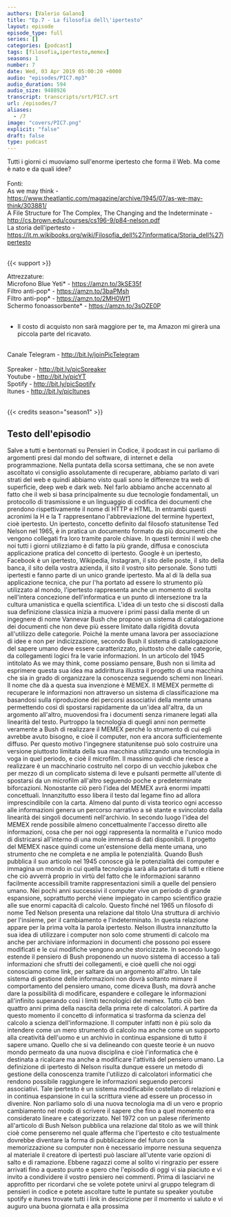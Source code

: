 ```yaml
---
authors: [Valerio Galano]
title: "Ep.7 - La filosofia dell\'ipertesto"
layout: episode
episode_type: full
series: []
categories: [podcast]
tags: [filosofia,ipertesto,memex]
seasons: 1
number: 7
date: Wed, 03 Apr 2019 05:00:20 +0000
audio: "episodes/PIC7.mp3"
audio_duration: 594
audio_size: 9488926
transcript: transcripts/srt/PIC7.srt
url: /episodes/7
aliases: 
  - /7
image: "covers/PIC7.png"
explicit: "false"
draft: false
type: podcast
---
```

Tutti i giorni ci muoviamo sull'enorme ipertesto che forma il Web. Ma come è nato e da quali idee?<br />
<br />
Fonti:<br />
As we may think - <a href="https://www.theatlantic.com/magazine/archive/1945/07/as-we-may-think/303881/" rel="noopener">https://www.theatlantic.com/magazine/archive/1945/07/as-we-may-think/303881/</a> <br />
A File Structure for The Complex, The Changing and the Indeterminate - <a href="http://cs.brown.edu/courses/cs196-9/p84-nelson.pdf" rel="noopener">http://cs.brown.edu/courses/cs196-9/p84-nelson.pdf</a> <br />
La storia dell'ipertesto - <a href="https://it.m.wikibooks.org/wiki/Filosofia_dell%27informatica/Storia_dell%27ipertesto" rel="noopener">https://it.m.wikibooks.org/wiki/Filosofia_dell%27informatica/Storia_dell%27ipertesto</a> <br />
<br />


{{< support >}}

Attrezzature:<br />
Microfono Blue Yeti* - <a href="https://amzn.to/3kSE35f" rel="noopener">https://amzn.to/3kSE35f</a>  <br />
Filtro anti-pop* - <a href="https://amzn.to/3baPMsh" rel="noopener">https://amzn.to/3baPMsh</a>  <br />
Filtro anti-pop* - <a href="https://amzn.to/2MH0Wf1" rel="noopener">https://amzn.to/2MH0Wf1</a>  <br />
Schermo fonoassorbente* - <a href="https://amzn.to/3sOZE0P" rel="noopener">https://amzn.to/3sOZE0P</a>  <br />
<br />
* Il costo di acquisto non sarà maggiore per te, ma Amazon mi girerà una piccola parte del ricavato. <br />
<br />
Canale Telegram - <a href="http://bit.ly/joinPicTelegram" rel="noopener">http://bit.ly/joinPicTelegram</a> <br />
<br />
Spreaker - <a href="http://bit.ly/picSpreaker" rel="noopener">http://bit.ly/picSpreaker</a> <br />
Youtube - <a href="http://bit.ly/picYT" rel="noopener">http://bit.ly/picYT</a> <br />
Spotify - <a href="http://bit.ly/picSpotify" rel="noopener">http://bit.ly/picSpotify</a> <br />
Itunes - <a href="http://bit.ly/picItunes" rel="noopener">http://bit.ly/picItunes</a> <br />
<br />


{{< credits season="season1" >}}

<!-- more -->

## Testo dell'episodio

Salve a tutti e bentornati su Pensieri in Codice, il podcast in cui parliamo di argomenti
presi dal mondo del software, di internet e della programmazione. Nella puntata della scorsa
settimana, che se non avete ascoltato vi consiglio assolutamente di recuperare, abbiamo parlato di
vari strati del web e quindi abbiamo visto quali sono le differenze tra web di superficie, deep web
e dark web. Nel farlo abbiamo anche accennato al fatto che il web si basa principalmente su due
tecnologie fondamentali, un protocollo di trasmissione e un linguaggio di codifica dei
documenti che prendono rispettivamente il nome di HTTP e HTML. In entrambi questi acronimi la H e
la T rappresentano l'abbreviazione del termine hypertext, cioè ipertesto. Un ipertesto, concetto
definito dal filosofo statunitense Ted Nelson nel 1965, è in pratica un documento formato da più
documenti che vengono collegati fra loro tramite parole chiave. In questi termini il web che noi
tutti i giorni utilizziamo è di fatto la più grande, diffusa e conosciuta applicazione pratica
del concetto di ipertesto. Google è un ipertesto, Facebook è un ipertesto, Wikipedia, Instagram, il
sito delle poste, il sito della banca, il sito della vostra azienda, il sito il vostro sito
personale. Sono tutti ipertesti e fanno parte di un unico grande ipertesto. Ma al di là della sua
applicazione tecnica, che pur l'ha portato ad essere lo strumento più utilizzato al mondo,
l'ipertesto rappresenta anche un momento di svolta nell'intera concezione dell'informatica
e un punto di intersezione tra la cultura umanistica e quella scientifica.
L'idea di un testo che si discosti dalla sua definizione classica inizia a muovere i primi
passi dalla mente di un ingegnere di nome Vannevar Bush che propone un sistema di catalogazione
dei documenti che non deve più essere limitato dalla rigidità dovuta all'utilizzo delle categorie.
Poiché la mente umana lavora per associazione di idee e non per indicizzazione, secondo Bush il
sistema di catalogazione del sapere umano deve essere caratterizzato, piuttosto che dalle categorie,
da collegamenti logici fra le varie informazioni. In un articolo del 1945 intitolato As we may
think, come possiamo pensare, Bush non si limita ad esprimere questa sua idea ma addirittura
illustra il progetto di una macchina che sia in grado di organizzare la conoscenza seguendo
schemi non lineari. Il nome che dà a questa sua invenzione è MEMEX. Il MEMEX permette di
recuperare le informazioni non attraverso un sistema di classificazione ma basandosi sulla
riproduzione dei percorsi associativi della mente umana permettendo così di spostarsi rapidamente da
un'idea all'altra, da un argomento all'altro, muovendosi fra i documenti senza rimanere
legati alla linearità del testo. Purtroppo la tecnologia di quegli anni non permette veramente
a Bush di realizzare il MEMEX perché lo strumento di cui egli avrebbe avuto bisogno, e cioè il
computer, non era ancora sufficientemente diffuso. Per questo motivo l'ingegnere statunitense può
solo costruire una versione piuttosto limitata della sua macchina utilizzando una tecnologia in
voga in quel periodo, e cioè il microfilm. Il massimo quindi che riesce a realizzare è un
macchinario costruito nel corpo di un vecchio jukebox che per mezzo di un complicato sistema
di leve e pulsanti permette all'utente di spostarsi da un microfilm all'altro seguendo
poche e predeterminate biforcazioni. Nonostante ciò però l'idea del MEMEX avrà enormi impatti
concettuali. Innanzitutto esso libera il testo dal legame fino ad allora imprescindibile con
la carta. Almeno dal punto di vista teorico ogni accesso alle informazioni genera un percorso
narrativo a sé stante e svincolato dalla linearità dei singoli documenti nell'archivio. In secondo
luogo l'idea del MEMEX rende possibile almeno concettualmente l'accesso diretto alle informazioni,
cosa che per noi oggi rappresenta la normalità e l'unico modo di districarsi all'interno di una
mole immensa di dati disponibili. Il progetto del MEMEX nasce quindi come un'estensione della
mente umana, uno strumento che ne completa e ne amplia le potenzialità. Quando Bush pubblica il
suo articolo nel 1945 conosce già le potenzialità dei computer e immagina un mondo in cui quella
tecnologia sarà alla portata di tutti e ritiene che ciò avverrà proprio in virtù del fatto che
le informazioni saranno facilmente accessibili tramite rappresentazioni simili a quelle del
pensiero umano. Nei pochi anni successivi il computer vive un periodo di grande espansione,
soprattutto perché viene impiegato in campo scientifico grazie alle sue enormi capacità di
calcolo. Questo finché nel 1965 un filosofo di nome Ted Nelson presenta una relazione dal titolo
Una struttura di archivio per l'insieme, per il cambiamento e l'indeterminato. In questa relazione
appare per la prima volta la parola ipertesto. Nelson illustra innanzitutto la sua idea di
utilizzare i computer non solo come strumenti di calcolo ma anche per archiviare informazioni
in documenti che possono poi essere modificati e le cui modifiche vengono anche storicizzate.
In secondo luogo estende il pensiero di Bush proponendo un nuovo sistema di accesso a tali
informazioni che sfrutti dei collegamenti, e cioè quelli che noi oggi conosciamo come link,
per saltare da un argomento all'altro. Un tale sistema di gestione delle informazioni non dovrà
soltanto mimare il comportamento del pensiero umano, come diceva Bush, ma dovrà anche dare
la possibilità di modificare, espandere e collegare le informazioni all'infinito superando
così i limiti tecnologici del memex. Tutto ciò ben quattro anni prima della nascita della prima
rete di calcolatori. A partire da questo momento il concetto di informatica si trasforma da scienza
del calcolo a scienza dell'informazione. Il computer infatti non è più solo da intendere
come un mero strumento di calcolo ma anche come un supporto alla creatività dell'uomo e un archivio
in continua espansione di tutto il sapere umano. Quello che si va delineando con queste teorie è
un nuovo mondo permeato da una nuova disciplina e cioè l'informatica che è destinata a ricalcare
ma anche a modificare l'attività del pensiero umano. La definizione di ipertesto di Nelson risulta
dunque essere un metodo di gestione della conoscenza tramite l'utilizzo di calcolatori
informatici che rendono possibile raggiungere le informazioni seguendo percorsi associativi. Tale
ipertesto è un sistema modificabile costellato di relazioni e in continua espansione in cui la
scrittura viene ad essere un processo in divenire. Non parliamo solo di una nuova tecnologia ma di
un vero e proprio cambiamento nel modo di scrivere il sapere che fino a quel momento era considerato
lineare e categorizzato. Nel 1972 con un palese riferimento all'articolo di Bush Nelson pubblica
una relazione dal titolo as we will think cioè come penseremo nel quale afferma che l'ipertesto
e cito testualmente dovrebbe diventare la forma di pubblicazione del futuro con la memorizzazione
su computer non è necessario imporre nessuna sequenza al materiale il creatore di ipertesti
può lasciare all'utente varie opzioni di salto e di ramazione. Ebbene ragazzi come al solito vi
ringrazio per essere arrivati fino a questo punto e spero che l'episodio di oggi vi sia piaciuto e
vi invito a condividere il vostro pensiero nei commenti. Prima di lasciarvi ne approfitto per
ricordarvi che se volete potete unirvi al gruppo telegram di pensieri in codice e potete ascoltare
tutte le puntate su speaker youtube spotify e itunes trovate tutti i link in descrizione
per il momento vi saluto e vi auguro una buona giornata e alla prossima

